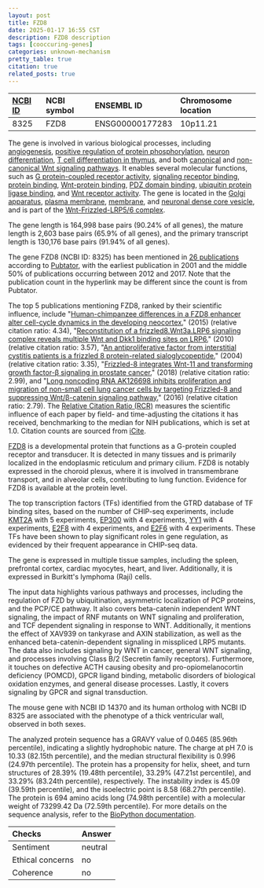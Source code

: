 ```yaml
---
layout: post
title: FZD8
date: 2025-01-17 16:55 CST
description: FZD8 description
tags: [cooccuring-genes]
categories: unknown-mechanism
pretty_table: true
citation: true
related_posts: true
---
```




| [NCBI ID](https://www.ncbi.nlm.nih.gov/gene/8325) | NCBI symbol | ENSEMBL ID | Chromosome location |
| :-------- | :------- | :-------- | :------- |
| 8325  | FZD8 | ENSG00000177283 | 10p11.21 |



The gene is involved in various biological processes, including [angiogenesis](https://amigo.geneontology.org/amigo/term/GO:0001525), [positive regulation of protein phosphorylation](https://amigo.geneontology.org/amigo/term/GO:0001934), [neuron differentiation](https://amigo.geneontology.org/amigo/term/GO:0030182), [T cell differentiation in thymus](https://amigo.geneontology.org/amigo/term/GO:0033077), and both [canonical](https://amigo.geneontology.org/amigo/term/GO:0060070) and [non-canonical Wnt signaling pathways](https://amigo.geneontology.org/amigo/term/GO:0035567). It enables several molecular functions, such as [G protein-coupled receptor activity](https://amigo.geneontology.org/amigo/term/GO:0004930), [signaling receptor binding](https://amigo.geneontology.org/amigo/term/GO:0005102), [protein binding](https://amigo.geneontology.org/amigo/term/GO:0005515), [Wnt-protein binding](https://amigo.geneontology.org/amigo/term/GO:0017147), [PDZ domain binding](https://amigo.geneontology.org/amigo/term/GO:0030165), [ubiquitin protein ligase binding](https://amigo.geneontology.org/amigo/term/GO:0031625), and [Wnt receptor activity](https://amigo.geneontology.org/amigo/term/GO:0042813). The gene is located in the [Golgi apparatus](https://amigo.geneontology.org/amigo/term/GO:0005794), [plasma membrane](https://amigo.geneontology.org/amigo/term/GO:0005886), [membrane](https://amigo.geneontology.org/amigo/term/GO:0016020), and [neuronal dense core vesicle](https://amigo.geneontology.org/amigo/term/GO:0098992), and is part of the [Wnt-Frizzled-LRP5/6 complex](https://amigo.geneontology.org/amigo/term/GO:1990851).


The gene length is 164,998 base pairs (90.24% of all genes), the mature length is 2,603 base pairs (65.9% of all genes), and the primary transcript length is 130,176 base pairs (91.94% of all genes).


The gene FZD8 (NCBI ID: 8325) has been mentioned in [26 publications](https://pubmed.ncbi.nlm.nih.gov/?term=%22FZD8%22) according to [Pubtator](https://academic.oup.com/nar/article/47/W1/W587/5494727), with the earliest publication in 2001 and the middle 50% of publications occurring between 2012 and 2017. Note that the publication count in the hyperlink may be different since the count is from Pubtator.


The top 5 publications mentioning FZD8, ranked by their scientific influence, include "[Human-chimpanzee differences in a FZD8 enhancer alter cell-cycle dynamics in the developing neocortex.](https://pubmed.ncbi.nlm.nih.gov/25702574)" (2015) (relative citation ratio: 4.34), "[Reconstitution of a frizzled8.Wnt3a.LRP6 signaling complex reveals multiple Wnt and Dkk1 binding sites on LRP6.](https://pubmed.ncbi.nlm.nih.gov/20093360)" (2010) (relative citation ratio: 3.57), "[An antiproliferative factor from interstitial cystitis patients is a frizzled 8 protein-related sialoglycopeptide.](https://pubmed.ncbi.nlm.nih.gov/15282374)" (2004) (relative citation ratio: 3.35), "[Frizzled-8 integrates Wnt-11 and transforming growth factor-β signaling in prostate cancer.](https://pubmed.ncbi.nlm.nih.gov/29717114)" (2018) (relative citation ratio: 2.99), and "[Long noncoding RNA AK126698 inhibits proliferation and migration of non-small cell lung cancer cells by targeting Frizzled-8 and suppressing Wnt/β-catenin signaling pathway.](https://pubmed.ncbi.nlm.nih.gov/27445486)" (2016) (relative citation ratio: 2.79). The [Relative Citation Ratio (RCR)](https://journals.plos.org/plosbiology/article?id=10.1371/journal.pbio.1002541) measures the scientific influence of each paper by field- and time-adjusting the citations it has received, benchmarking to the median for NIH publications, which is set at 1.0. Citation counts are sourced from [iCite](https://icite.od.nih.gov).


[FZD8](https://www.proteinatlas.org/ENSG00000177283-FZD8) is a developmental protein that functions as a G-protein coupled receptor and transducer. It is detected in many tissues and is primarily localized in the endoplasmic reticulum and primary cilium. FZD8 is notably expressed in the choroid plexus, where it is involved in transmembrane transport, and in alveolar cells, contributing to lung function. Evidence for FZD8 is available at the protein level.


The top transcription factors (TFs) identified from the GTRD database of TF binding sites, based on the number of CHIP-seq experiments, include [KMT2A](https://www.ncbi.nlm.nih.gov/gene/4297) with 5 experiments, [EP300](https://www.ncbi.nlm.nih.gov/gene/2033) with 4 experiments, [YY1](https://www.ncbi.nlm.nih.gov/gene/7528) with 4 experiments, [E2F8](https://www.ncbi.nlm.nih.gov/gene/79733) with 4 experiments, and [E2F6](https://www.ncbi.nlm.nih.gov/gene/1876) with 4 experiments. These TFs have been shown to play significant roles in gene regulation, as evidenced by their frequent appearance in CHIP-seq data.





The gene is expressed in multiple tissue samples, including the spleen, prefrontal cortex, cardiac myocytes, heart, and liver. Additionally, it is expressed in Burkitt's lymphoma (Raji) cells.


The input data highlights various pathways and processes, including the regulation of FZD by ubiquitination, asymmetric localization of PCP proteins, and the PCP/CE pathway. It also covers beta-catenin independent WNT signaling, the impact of RNF mutants on WNT signaling and proliferation, and TCF dependent signaling in response to WNT. Additionally, it mentions the effect of XAV939 on tankyrase and AXIN stabilization, as well as the enhanced beta-catenin-dependent signaling in misspliced LRP5 mutants. The data also includes signaling by WNT in cancer, general WNT signaling, and processes involving Class B/2 (Secretin family receptors). Furthermore, it touches on defective ACTH causing obesity and pro-opiomelanocortin deficiency (POMCD), GPCR ligand binding, metabolic disorders of biological oxidation enzymes, and general disease processes. Lastly, it covers signaling by GPCR and signal transduction.


The mouse gene with NCBI ID 14370 and its human ortholog with NCBI ID 8325 are associated with the phenotype of a thick ventricular wall, observed in both sexes.


The analyzed protein sequence has a GRAVY value of 0.0465 (85.96th percentile), indicating a slightly hydrophobic nature. The charge at pH 7.0 is 10.33 (82.15th percentile), and the median structural flexibility is 0.996 (24.97th percentile). The protein has a propensity for helix, sheet, and turn structures of 28.39% (19.48th percentile), 33.29% (47.21st percentile), and 33.29% (83.24th percentile), respectively. The instability index is 45.09 (39.59th percentile), and the isoelectric point is 8.58 (68.27th percentile). The protein is 694 amino acids long (74.98th percentile) with a molecular weight of 73299.42 Da (72.59th percentile). For more details on the sequence analysis, refer to the [BioPython documentation](https://biopython.org/docs/1.75/api/Bio.SeqUtils.ProtParam.html).





| Checks    | Answer |
| :-------- | :------- |
| Sentiment  | neutral   |
| Ethical concerns | no     |
| Coherence    | no    |